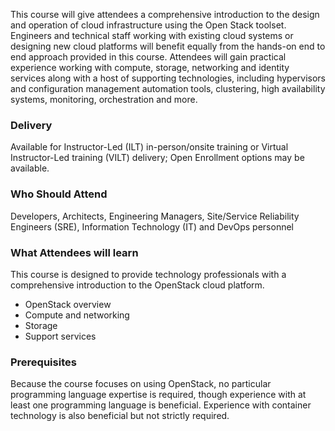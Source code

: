<!-- OpenStack Foundation -->

This course will give attendees a comprehensive introduction to the design and operation of cloud infrastructure using the Open Stack toolset. Engineers and technical staff working with existing cloud systems or designing new cloud platforms will benefit equally from the hands-on end to end approach provided in this course. Attendees will gain practical experience working with compute, storage, networking and identity services along with a host of supporting technologies, including hypervisors and configuration management automation tools, clustering, high availability systems, monitoring, orchestration and more.


### Delivery

Available for Instructor-Led (ILT) in-person/onsite training or Virtual Instructor-Led training (VILT) delivery; Open Enrollment options may be available.


### Who Should Attend

Developers, Architects, Engineering Managers, Site/Service Reliability Engineers (SRE), Information Technology (IT) and DevOps personnel


### What Attendees will learn

This course is designed to provide technology professionals with a comprehensive introduction to the OpenStack cloud
platform.

- OpenStack overview
- Compute and networking
- Storage
- Support services


### Prerequisites

Because the course focuses on using OpenStack, no particular programming language expertise is required, though experience
with at least one programming language is beneficial. Experience with container technology is also beneficial but not
strictly required.
